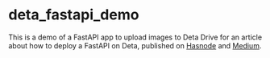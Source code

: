 # deta_fastapi_demo
This is a demo of a FastAPI app to upload images to Deta Drive for an article about how to deploy a FastAPI on Deta, published on [Hasnode](https://carlosmv.hashnode.dev/how-to-build-an-image-converter-service-with-fastapi-and-deploy-it-on-deta-python) and [Medium](https://medium.com/@carlosmarcano2704/deploying-a-fastapi-service-on-deta-959f86a8982a?source=your_stories_page-------------------------------------).


